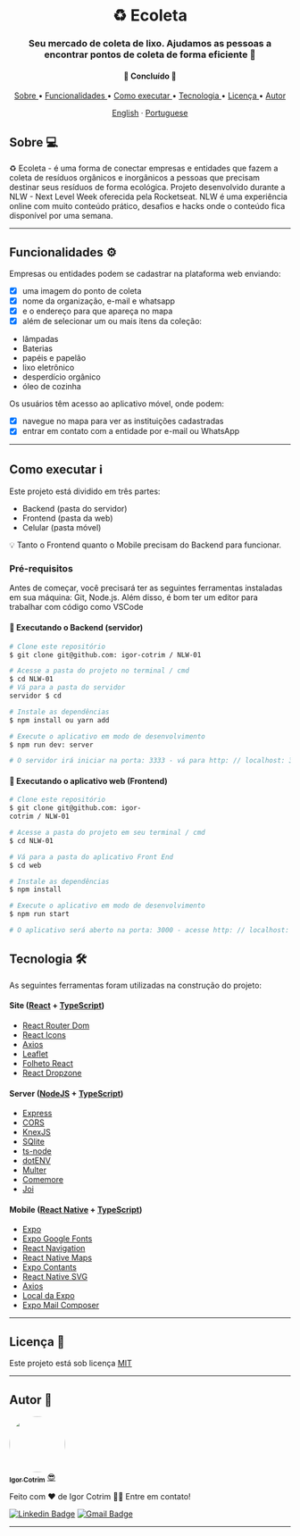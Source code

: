 <h1 align = "center"> ♻️ Ecoleta </h1>

<h3 align = "center"> Seu mercado de coleta de lixo. Ajudamos as pessoas a encontrar pontos de coleta de forma eficiente 💚 </h3>

<h4 align = "center">
🚧 Concluído 🚧
</h4>

<p align = "center">
 <a href="#Sobre"> Sobre </a> •
 <a href="#Funcionalidades-%EF%B8%8F"> Funcionalidades </a> •
 <a href = "#como-executar-ℹ%EF%B8%8F"> Como executar </a> •
 <a href="#Tecnologia-"> Tecnologia </a> •
 <a href="#Licença-"> Licença </a> •
 <a href="#Autor-"> Autor </a>
</p>

<p align="center">
    <a href="README.md">English</a>
    ·
    <a href="README-pt.md">Portuguese</a>
 </p>

## Sobre 💻

♻️ Ecoleta - é uma forma de conectar empresas e entidades que fazem a coleta de resíduos orgânicos e inorgânicos a pessoas que precisam destinar seus resíduos de forma ecológica.
Projeto desenvolvido durante a NLW - Next Level Week oferecida pela Rocketseat. NLW é uma experiência online com muito conteúdo prático,
desafios e hacks onde o conteúdo fica disponível por uma semana.

---

## Funcionalidades ⚙️

Empresas ou entidades podem se cadastrar na plataforma web enviando:

- [x] uma imagem do ponto de coleta
- [x] nome da organização, e-mail e whatsapp
- [x] e o endereço para que apareça no mapa
- [x] além de selecionar um ou mais itens da coleção:
- lâmpadas
- Baterias
- papéis e papelão
- lixo eletrônico
- desperdício orgânico
- óleo de cozinha

Os usuários têm acesso ao aplicativo móvel, onde podem:

- [x] navegue no mapa para ver as instituições cadastradas
- [x] entrar em contato com a entidade por e-mail ou WhatsApp

---

## Como executar ℹ️

Este projeto está dividido em três partes:

- Backend (pasta do servidor)
- Frontend (pasta da web)
- Celular (pasta móvel) <br/>

💡 Tanto o Frontend quanto o Mobile precisam do Backend para funcionar.

### Pré-requisitos
Antes de começar, você precisará ter as seguintes ferramentas instaladas em sua máquina: Git, Node.js. Além disso, é bom ter um editor para trabalhar com código como VSCode

#### 🎲 Executando o Backend (servidor)

```sh
# Clone este repositório
$ git clone git@github.com: igor-cotrim / NLW-01

# Acesse a pasta do projeto no terminal / cmd
$ cd NLW-01
# Vá para a pasta do servidor
servidor $ cd

# Instale as dependências
$ npm install ou yarn add

# Execute o aplicativo em modo de desenvolvimento
$ npm run dev: server

# O servidor irá iniciar na porta: 3333 - vá para http: // localhost: 3333
```

#### 🧭 Executando o aplicativo web (Frontend)

```sh
# Clone este repositório
$ git clone git@github.com: igor-
cotrim / NLW-01

# Acesse a pasta do projeto em seu terminal / cmd
$ cd NLW-01

# Vá para a pasta do aplicativo Front End
$ cd web

# Instale as dependências
$ npm install

# Execute o aplicativo em modo de desenvolvimento
$ npm run start

# O aplicativo será aberto na porta: 3000 - acesse http: // localhost: 3000
```

## Tecnologia 🛠
As seguintes ferramentas foram utilizadas na construção do projeto:

#### Site ([React](https://pt-br.reactjs.org/) + [TypeScript](https://www.typescriptlang.org/))

- [React Router Dom](https://github.com/ReactTraining/react-router/tree/master/packages/react-router-dom)
- [React Icons](https://react-icons.github.io/react-icons/)
- [Axios](https://github.com/axios/axios)
- [Leaflet](https://react-leaflet.js.org/en/)
- [Folheto React](https://react-leaflet.js.org/)
- [React Dropzone](https://github.com/react-dropzone/react-dropzone)

#### Server ([NodeJS](https://nodejs.org/en/) + [TypeScript](https://www.typescriptlang.org/))

- [Express](https://expressjs.com/)
- [CORS](https://expressjs.com/en/resources/middleware/cors.html)
- [KnexJS](http://knexjs.org/)
- [SQlite](https://github.com/mapbox/node-sqlite3)
- [ts-node](https://github.com/TypeStrong/ts-node)
- [dotENV](https://github.com/motdotla/dotenv)
- [Multer](https://github.com/expressjs/multer)
- [Comemore](https://github.com/arb/celebrate)
- [Joi](https://github.com/sideway/joi)

#### Mobile ([React Native](http://www.reactnative.com/) + [TypeScript](https://www.typescriptlang.org/))

- [Expo](https://expo.io/)
- [Expo Google Fonts](https://github.com/expo/google-fonts)
- [React Navigation](https://reactnavigation.org/)
- [React Native Maps](https://github.com/react-native-mapasdacomunidade/react-nativos)
- [Expo Contants](https://docs.expo.io/versions/latest/sdk/constants/)
- [React Native SVG](https://github.com/react-native-community/react-native-svg)
- [Axios](https://github.com/axios/axios)
- [Local da Expo](https://docs.expo.io/versions/latest/sdk/location/)
- [Expo Mail Composer](https://docs.expo.io/versões/maisrecentes/sdk/mail-composer/)

---

## Licença 📝

Este projeto está sob licença [MIT](https://choosealicense.com/licenses/mit/)

---

## Autor 🦸

<a href="https://www.linkedin.com/in/igorcotrim/">
 <img style="border-radius: 50%;" src="https://avatars2.githubusercontent.com/u/50390408?s=460&u=fa3dad860e7be785755894c2c7f4cbd20ac4b1b0&v=4" width="100px;" alt=""/>
 <br />
 <sub><b>Igor Cotrim</b></sub></a> <a href="https://www.linkedin.com/in/igorcotrim/" title="linkedin">😎</a>


Feito com ❤️ de Igor Cotrim 👋🏽 Entre em contato!

[![Linkedin Badge](https://img.shields.io/badge/-Igor_Cotrim-blue?style=flat-square&logo=Linkedin&logoColor=white&link=https://www.linkedin.com/in/igorcotrim/)](https://www.linkedin.com/in/igorcotrim/) 
[![Gmail Badge](https://img.shields.io/badge/-igorxuxicotrim@gmail.com-c14438?style=flat-square&logo=Gmail&logoColor=white&link=mailto:igorxuxicotrim@gmail.com)](mailto:igorxuxicotrim@gmail.com)

---
